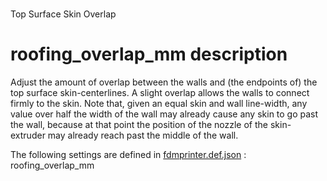 

# 
Top Surface Skin Overlap


# roofing_overlap_mm description
Adjust the amount of overlap between the walls and (the endpoints of) the top surface skin-centerlines. A slight overlap allows the walls to connect firmly to the skin. Note that, given an equal skin and wall line-width, any value over half the width of the wall may already cause any skin to go past the wall, because at that point the position of the nozzle of the skin-extruder may already reach past the middle of the wall.

The following settings are defined in [fdmprinter.def.json](https://github.com/smartavionics/Cura/blob/mb-master/resources/definitions/fdmprinter.def.json) : roofing_overlap_mm

